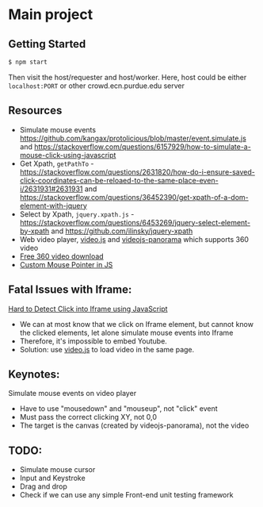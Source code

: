 # Main project

## Getting Started
```sh
$ npm start
```
Then visit the host/requester and host/worker. Here, host could be either `localhost:PORT` or other crowd.ecn.purdue.edu server

## Resources
* Simulate mouse events <https://github.com/kangax/protolicious/blob/master/event.simulate.js> and <https://stackoverflow.com/questions/6157929/how-to-simulate-a-mouse-click-using-javascript>
* Get Xpath, `getPathTo` - <https://stackoverflow.com/questions/2631820/how-do-i-ensure-saved-click-coordinates-can-be-reloaed-to-the-same-place-even-i/2631931#2631931> and <https://stackoverflow.com/questions/36452390/get-xpath-of-a-dom-element-with-jquery>
* Select by Xpath, `jquery.xpath.js` - <https://stackoverflow.com/questions/6453269/jquery-select-element-by-xpath> and <https://github.com/ilinsky/jquery-xpath>
* Web video player, [video.js](https://videojs.com/) and [videojs-panorama](https://github.com/yanwsh/videojs-panorama) which supports 360 video
* [Free 360 video download](https://www.mettle.com/360vr-master-series-free-360-downloads-page/)
* [Custom Mouse Pointer in JS](https://www.youtube.com/watch?v=QyeBCBYXjfw)


## Fatal Issues with Iframe:
[Hard to Detect Click into Iframe using JavaScript](https://stackoverflow.com/questions/2381336/detect-click-into-iframe-using-javascript)
* We can at most know that we click on Iframe element, but cannot know the clicked elements, let alone simulate mouse events into Iframe
* Therefore, it's impossible to embed Youtube.
* Solution: use [video.js](https://videojs.com/) to load video in the same page.

## Keynotes:
Simulate mouse events on video player
* Have to use "mousedown" and "mouseup", not "click" event
* Must pass the correct clicking XY, not 0,0
* The target is the canvas (created by videojs-panorama), not the video

## TODO:
* Simulate mouse cursor
* Input and Keystroke
* Drag and drop
* Check if we can use any simple Front-end unit testing framework
